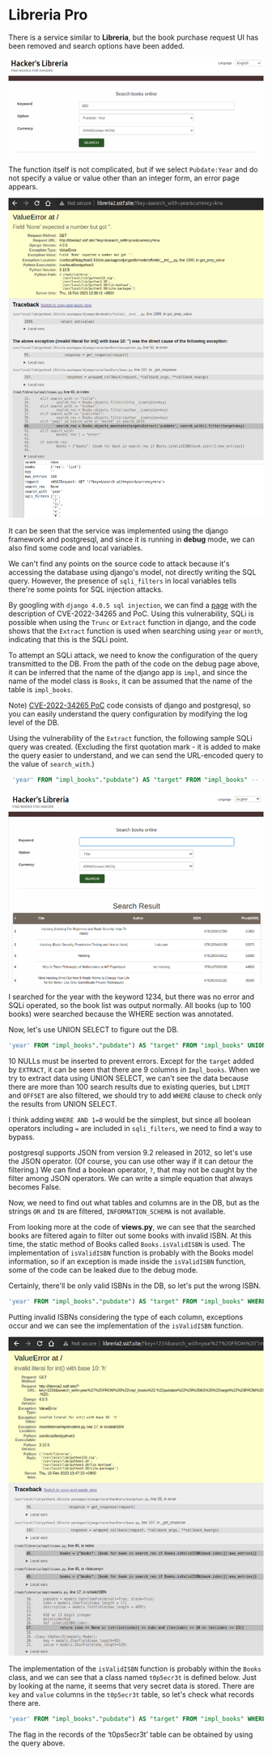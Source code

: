 # Libreria Pro

There is a service similar to **Libreria**, but the book purchase request UI has been removed and search options have been added.

![img](./img1.png)



The function itself is not complicated, but if we select `Pubdate:Year` and do not specify a value or value other than an integer form, an error page appears.

![img2](./img2.png)

It can be seen that the service was implemented using the django framework and postgresql, and since it is running in **debug** mode, we can also find some code and local variables.

We can't find any points on the source code to attack because it's accessing the database using django's model, not directly writing the SQL query. However, the presence of `sqli_filters` in local variables tells there're some points for SQL injection attacks.

By googling with `django 4.0.5 sql injection`, we can find a [page](https://github.com/aeyesec/CVE-2022-34265) with the description of CVE-2022-34265 and PoC. Using this vulnerability, SQLi is possible when using the `Trunc` or `Extract` function in django, and the code shows that the `Extract` function is used when searching using `year` or `month`, indicating that this is the SQLi point.

To attempt an SQLi attack, we need to know the configuration of the query transmitted to the DB. From the path of the code on the debug page above, it can be inferred that the name of the django app is `impl`, and since the name of the model class is `Books`, it can be assumed that the name of the table is `impl_books`.

Note) [CVE-2022-34265 PoC](https://github.com/aeyesec/CVE-2022-34265) code consists of django and postgresql, so you can easily understand the query configuration by modifying the log level of the DB.

Using the vulnerability of the `Extract` function, the following sample SQLi query was created. (Excluding the first quotation mark - it is added to make the query easier to understand, and we can send the URL-encoded query to the value of `search_with`.)

```sql
 'year' FROM "impl_books"."pubdate") AS "target" FROM "impl_books" -- -
```

![img3](./img3.png)

I searched for the year with the keyword 1234, but there was no error and SQLi operated, so the book list was output normally. All books (up to 100 books) were searched because the WHERE section was annotated.

Now, let's use UNION SELECT to figure out the DB.

```sql
'year' FROM "impl_books"."pubdate") AS "target" FROM "impl_books" UNION SELECT NULL, NULL, NULL, NULL, NULL, NULL, NULL, NULL, NULL, NULL  -- -
```

10 NULLs must be inserted to prevent errors. Except for the `target` added by `EXTRACT`, it can be seen that there are 9 columns in `Impl_books`. When we try to extract data using UNION SELECT, we can't see the data because there are more than 100 search results due to existing queries, but `LIMIT` and `OFFSET` are also filtered, we should try to add `WHERE` clause to check only the results from UNION SELECT.

I think adding `WHERE AND 1=0` would be the simplest, but since all boolean operators including `=` are included in `sqli_filters`, we need to find a way to bypass.

postgresql supports JSON from version 9.2 released in 2012, so let's use the JSON operator. (Of course, you can use other way if it can detour the filtering.) We can find a boolean operator, `?`, that may not be caught by the filter among JSON operators. We can write a simple equation that always becomes False.

Now, we need to find out what tables and columns are in the DB, but as the strings `OR` and `IN` are filtered, `INFORMATION_SCHEMA` is not available.

From looking more at the code of **views.py**, we can see that the searched books are filtered again to filter out some books with invalid ISBN. At this time, the static method of Books called `Books.isValidISBN` is used. The implementation of `isValidISBN` function is probably with the Books model information, so if an exception is made inside the `isValidISBN` function, some of the code can be leaked due to the debug mode.

Certainly, there'll be only valid ISBNs in the DB, so let's put the wrong ISBN.

```sql
'year' FROM "impl_books"."pubdate") AS "target" FROM "impl_books" WHERE '{"a":1}'::jsonb ? 'b' UNION SELECT 1, 'b', 'c', 'd', 5, 'f', NULL, 'h', 'i', 10 FROM impl_books -- -
```

Putting invalid ISBNs considering the type of each column, exceptions occur and we can see the implementation of the `isValidISBN` function.

![img4](./img4.png)

The implementation of the `isValidISBN` function is probably within the `Books` class, and we can see that a class named `t0p5ecr3t` is defined below. Just by looking at the name, it seems that very secret data is stored. There are `key` and `value` columns in the `t0p5ecr3t` table, so let's check what records there are.

```sql
'year' FROM "impl_books"."pubdate") AS "target" FROM "impl_books" WHERE '{"a":1}'::jsonb ? 'b' UNION SELECT NULL, key, NULL, value, NULL, NULL, NULL, NULL, NULL, NULL  FROM impl_t0p5ecr3t -- -
```

The flag in the records of the ‘t0ps5ecr3t’ table can be obtained by using the query above.


